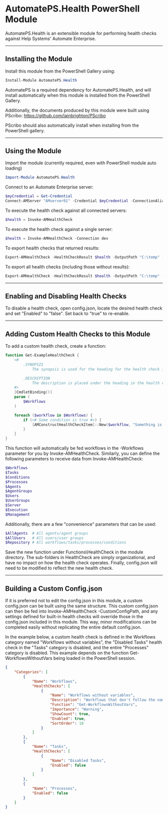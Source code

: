 AutomatePS.Health PowerShell Module
===================

AutomatePS.Health is an extensible module for performing health checks against Help Systems' Automate Enterprise.

----------
Installing the Module
-------------

Install this module from the PowerShell Gallery using:
```PowerShell
Install-Module AutomatePS.Health
```
AutomatePS is a required dependency for AutomatePS.Health, and will install automatically when this module is installed from the PowerShell Gallery.

Additionally, the documents produced by this module were built using PScribo: https://github.com/iainbrighton/PScribo

PScribo should also automatically install when installing from the PowerShell gallery.

----------
Using the Module
-------------
Import the module (currently required, even with PowerShell module auto loading)
```PowerShell
Import-Module AutomatePS.Health
```

Connect to an Automate Enterprise server:
```PowerShell
$myCredential = Get-Credential
Connect-AMServer "AMserver01" -Credential $myCredential -ConnectionAlias dev
```

To execute the health check against all connected servers:
```PowerShell
$health = Invoke-AMHealthCheck
```

To execute the health check against a single server:
```PowerShell
$health = Invoke-AMHealthCheck -Connection dev
```

To export health checks that returned results:
```PowerShell
Export-AMHealthCheck -HealthCheckResult $health -OutputPath "C:\temp" -OutputFormat Html,Word
```

To export all health checks (including those without results):
```PowerShell
Export-AMHealthCheck -HealthCheckResult $health -OutputPath "C:\temp" -OutputFormat Html,Word -IncludeZeroResult
```

----------
Enabling and Disabling Health Checks
-------------
To disable a health check, open config.json, locate the desired health check and set "Enabled" to "false".  Set back to "true" to re-enable.

----------
Adding Custom Health Checks to this Module
-------------

To add a custom health check, create a function:
```PowerShell
function Get-ExampleHealthCheck {
    <#
        .SYNOPSIS
            The synopsis is used for the heading for the health check in the report

        .DESCRIPTION
            The description is placed under the heading in the health check report, describes the purpose of the health check
    #>
    [CmdletBinding()]
    param (
        $Workflows
    )

    foreach ($workflow in $Workflows) {
        if (<# Some condition is true #>) {
            [AMConstructHealthCheckItem]::New($workflow, "Something is wrong with this workflow")
        }
    }
}
```

This function will automatically be fed workflows in the -Workflows parameter for you by Invoke-AMHealthCheck.  Similarly, you can define the following parameters to receive data from Invoke-AMHealthCheck:
```PowerShell
$Workflows
$Tasks
$Conditions
$Processes
$Agents
$AgentGroups
$Users
$UserGroups
$Server
$Execution
$Management
```

Additionally, there are a few "convenience" parameters that can be used:
```PowerShell
$AllAgents  # All agents/agent groups
$AllUsers   # All users/user groups
$Repository # All workflows/tasks/processes/conditions
```

Save the new function under Functions\HealthCheck in the module directory.  The sub-folders in HealthCheck are simply organizational, and have no impact on how the health check operates.  Finally, config.json will need to be modified to reflect the new health check.

----------

Building a Custom Config.json
-------------
If it is preferred not to edit the config.json in this module, a custom config.json can be built using the same structure.  This custom config.json can then be fed into Invoke-AMHealthCheck -CustomConfigPath, and any settings defined for built-in health checks will override those in the config.json included in this module.  This way, minor modifications can be completed easily without replicating the entire default config.json.

In the example below, a custom health check is defined in the Workflows category named "Workflows without variables", the "Disabled Tasks" health check in the "Tasks" category is disabled, and the entire "Processes" category is disabled.  This example depends on the function Get-WorkflowsWithoutVars being loaded in the PowerShell session.
```json
{
    "Categories": [
        {
            "Name": "Workflows",
            "HealthChecks": [
                {
					"Name": "Workflows without variables",
					"Description": "Workflows that don't follow the naming standard",
					"Function": "Get-WorkflowsWithoutVars",
					"Importance": "Warning",
					"ShowCount": true,
					"Enabled": true,
					"SortOrder": 10
                }
            ]
        },
        {
            "Name": "Tasks",
            "HealthChecks": [
                {
					"Name": "Disabled Tasks",
					"Enabled": false
                }
            ]
        },
        {
            "Name": "Processes",
            "Enabled": false
        }
    ]
}
```